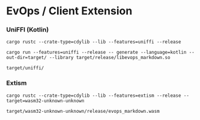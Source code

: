 # EvOps / Client Extension

### UniFFI (Kotlin)

```shell
cargo rustc --crate-type=cdylib --lib --features=uniffi --release
```

```shell
cargo run --features=uniffi --release -- generate --language=kotlin --out-dir=target/ --library target/release/libevops_markdown.so
```

`target/uniffi/`

### Extism

```shell
cargo rustc --crate-type=cdylib --lib --features=extism --release --target=wasm32-unknown-unknown
```

`target/wasm32-unknown-unknown/release/evops_markdown.wasm`
